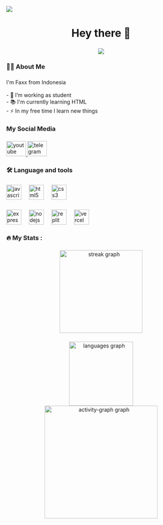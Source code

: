 <img align="center" height="auto"
src="https://cardivo.vercel.app/api?name=Faxx&description=Hi,%20i%27m%20a%20just%20newbie%20programer%20Nice%20to%20meet%20you%20👋&image=https://avatars.githubusercontent.com/u/152618282?s=400&u=55db1877509975e4cfe4bb8365648b44633eba97&v=4&backgroundColor=%23ecf0f1&instagram=xmhddafa&github=faxxcoders&pattern=leaf&colorPattern=%23eaeaea"/>


<h1 align="center">Hey there 👋</h1>

###

<div align="center">
  <img src="https://profile-counter.glitch.me/miftahganzz/count.svg?"  />
</div>

###

<h3 align="left">👩‍💻  About Me</h3>

###

<p align="left">I'm Faxx from Indonesia<br><br>- 🔭 I’m working as student<br>- 📚 I'm currently learning HTML<br>- ⚡ In my free time I learn new things</p>

###

<h3 align="left">My Social Media</h3>

###

<div align="left">
  <a href="https://youtube.com/darkedtz_" target="_blank">
    <img src="https://raw.githubusercontent.com/maurodesouza/profile-readme-generator/master/src/assets/icons/social/youtube/default.svg" width="52" height="40" alt="youtube logo"  />
  </a>
  <a href="https://wa.me/6281537668728" target="_blank">
    <img src="https://raw.githubusercontent.com/maurodesouza/profile-readme-generator/master/src/assets/icons/social/whatsapp/default.svg" width="52" height="40" alt="telegram logo"  />
  </a>
</div>

###

<h3 align="left">🛠 Language and tools</h3>

###

<div align="left">
  <img src="https://cdn.jsdelivr.net/gh/devicons/devicon/icons/javascript/javascript-original.svg" height="40" alt="javascript logo"  />
  <img width="12" />
  <img src="https://cdn.jsdelivr.net/gh/devicons/devicon/icons/html5/html5-original.svg" height="40" alt="html5 logo"  />
  <img width="12" />
  <img src="https://cdn.jsdelivr.net/gh/devicons/devicon/icons/css3/css3-original.svg" height="40" alt="css3 logo"  />
  <img width="12" />
</div>

###

<div align="left">
  <img src="https://skillicons.dev/icons?i=express" height="40" alt="express logo"  />
  <img width="12" />
  <img src="https://skillicons.dev/icons?i=nodejs" height="40" alt="nodejs logo"  />
  <img width="12" />
  <img src="https://skillicons.dev/icons?i=replit" height="40" alt="replit logo"  />
  <img width="12" />
  <img src="https://skillicons.dev/icons?i=vercel" height="40" alt="vercel logo"  />
  <img width="12" />
</div>

###

<h3 align="left">🔥   My Stats :</h3>

###

<div align="center">
  <img src="https://streak-stats.demolab.com?user=faxxcoders&locale=en&mode=weekly&theme=dark&hide_border=false&border_radius=5&date_format=j%20M%5B%20Y%5D&order=3" height="220" alt="streak graph"  />
</div>

###

<div align="center">
  <img src="https://github-readme-stats.vercel.app/api/top-langs?username=faxxcoders&locale=en&hide_title=false&layout=compact&card_width=320&langs_count=6&theme=dark&hide_border=false&order=2" height="170" alt="languages graph" /> <br>
  <img src="https://github-readme-activity-graph.vercel.app/graph?username=faxxcoders&radius=16&theme=github-dark-dimmed&area=true&order=5&hide_border=false" height="300" alt="activity-graph graph"  />
</div>

###